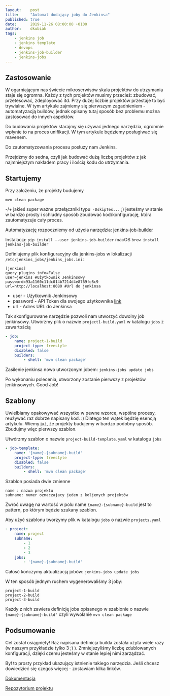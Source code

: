 ```yaml
---
layout:    post
title:     "Automat dodający joby do Jenkinsa"
published: true
date:      2019-11-26 08:00:00 +0100
author:    dkubiak
tags:
    - jenkins job
    - jenkins template
    - devops
    - jenkins-job-builder
    - jenkins-jobs
---
```

## Zastosowanie

W ogarniającym nas świecie mikroserwisów skala projektów do utrzymania staje się ogromna. Każdy z tych projektów musimy przecież: zbudować, przetesować, zdeployować itd. Przy dużej liczbie projektów przestaje to być trywialne. W tym artykule zajmiemy się pierwszym zagadnieniem - automatyzacją buildów, jednak opisany tutaj sposób bez problemu można zastosować do innych aspektów.

Do budowania projektów starajmy się używać jednego narzędzia, ogromnie wpłynie to na proces unifikacji. W tym artykule będziemy posługiwać się mavenem.

Do zautomatyzowania procesu posłuży nam Jenkins.

Przejdźmy do sedna, czyli jak budować dużą liczbę projektów z jak najmniejszym nakładem pracy i ilością kodu do utrzymania.

## Startujemy

Przy założeniu, że projekty budujemy

`mvn clean package`

-/+ jakieś super ważne przełączniki typu` -DskipTes...` ;) jesteśmy w stanie w bardzo prosty i schludny sposób zbudować kod/konfigurację, która zautomatyzuje cały proces.

Automatyzację rozpoczniemy od użycia narzędzia: [jenkins-job-builder](https://docs.openstack.org/infra/jenkins-job-builder/ "jenkins-job-builder")

Instalacja: `pip install --user jenkins-job-builder` macOS `brew install jenkins-job-builder`

Definiujemy plik konfiguracyjny dla jenkins-jobs w lokalizacji `/etc/jenkins_jobs/jenkins_jobs.ini`:

    [jenkins]
    query_plugins_info=False
    user=jenkins #Użytkownik Jenkinsowy
    password=93a1160c11dc014b7214d4e8769fe8c9
    url=http://localhost:8080 #Url do jenkinsa

- user - Użytkownik Jenkinsowy
- password - API Token dla swojego użytkownika [link](https://support.cloudbees.com/hc/en-us/articles/115003090592-How-to-re-generate-my-Jenkins-user-token)
- url - Adres URL do Jenkinsa

Tak skonfigurowane narzędzie pozwoli nam utworzyć dowolny job jenkinsowy.
Utwórzmy plik o nazwie `project1-build.yaml` w katalogu `jobs` z zawartością
```YAML
- job:
    name: project-1-build
    project-type: freestyle
    disabled: false
    builders:
        - shell: 'mvn clean package'
```
Zasilenie jenkinsa nowo utworzonym jobem:
`jenkins-jobs update jobs`

Po wykonaniu polecenia, utworzony zostanie pierwszy z projektów jenkinsowych. Good Job!

## Szablony

Uwielbiamy opakowywać wszystko w pewne wzorce, wspólne procesy, reużywać raz dobrze napisany kod. :) Dlatego ten wątek będzię esencją artykułu.
Wiemy już, że projekty budujemy w bardzo podobny sposób. Zbudujmy więc pierwszy szablon.

Utwórzmy szablon o nazwie `project-build-template.yaml` w katalogu `jobs`
```YAML
- job-template:
    name: '{name}-{subname}-build'
    project-type: freestyle
    disabled: false
    builders:
        - shell: 'mvn clean package'
```
Szablon posiada dwie zmienne
    
    name : nazwa projektu
    subname: numer oznaczajacy jeden z koljenych projektów
    
Zwróć uwagę na wartość w polu name `{name}-{subname}-build` jest to pattern, po którym będzie szukany szablon.
    
Aby użyć szablonu tworzymy plik w katalogu `jobs` o nazwie `projects.yaml`
```YAML
- project:
    name: project
    subname:
        - 1
        - 2
        - 3
    jobs:
        - '{name}-{subname}-build'
```
Całość kończymy aktualizacją jobów: `jenkins-jobs update jobs`

W ten sposób jednym ruchem wygenerowaliśmy 3 joby:

    project-1-build
    project-2-build
    project-3-build
    
Każdy z nich zawiera definicję joba opisanego w szablonie o nazwie `{name}-{subname}-build'` czyli wywołanie `mvn clean package`

## Podsumowanie
Cel został osiągnięty! Raz napisana definicja builda została użyta wiele razy (w naszym przykładzie tylko 3 ;) ). Zmniejszyliśmy liczbę zdublowanych konfiguracji, dzięki czemu jesteśmy w stanie lepiej nimi zarządzać.

Był to prosty przykład ukazujący istnienie takiego narzędzia. Jeśli chcesz dowiedzieć się czegoś więcej - zostawiam kilka linków.

[Dokumentacja](https://docs.openstack.org/infra/jenkins-job-builder/)

[Repozytorium projektu](https://opendev.org/jjb/jenkins-job-builder)
